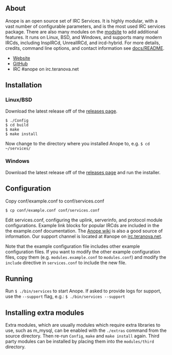 ## About

Anope is an open source set of IRC Services. It is highly modular, with a vast number of configurable parameters, and is the most used IRC services package. There are also many modules on the [modsite](https://modules.anope.org) to add additional features. It runs on Linux, BSD, and Windows, and supports many modern IRCds, including InspIRCd, UnrealIRCd, and ircd-hybrid. For more details, credits, command line options, and contact information see [docs/README](https://github.com/anope/anope/blob/2.0/docs/README).

* [Website](https://anope.org)
* [GitHub](https://github.com/anope)
* IRC \#anope on irc.teranova.net

## Installation

### Linux/BSD
Download the latest release off of the [releases page](https://github.com/anope/anope/releases).


```
$ ./Config
$ cd build
$ make
$ make install
```

Now change to the directory where you installed Anope to, e.g. `$ cd ~/services/`

### Windows
Download the latest release off of the [releases page](https://github.com/anope/anope/releases) and run the installer.


## Configuration

Copy conf/example.conf to conf/services.conf

```
$ cp conf/example.conf conf/services.conf
```

Edit services.conf, configuring the uplink, serverinfo, and protocol module configurations. Example link blocks for popular IRCds are included in the the example.conf documentation. The [Anope wiki](https://wiki.anope.org) is also a good source of information. Our support channel is located at #anope on [irc.teranova.net](ircs://irc.teranova.net/anope).

Note that the example configuration file includes other example configuration files. If you want to modify the other example configuration files, copy them (e.g. `modules.example.conf` to `modules.conf`) and modify the `include` directive in `services.conf` to include the new file.

## Running

Run `$ ./bin/services` to start Anope. If asked to provide logs for support, use the `--support` flag, e.g.: `$ ./bin/services --support`

## Installing extra modules

Extra modules, which are usually modules which require extra libraries to use, such as m\_mysql, can be enabled with the `./extras` command from the source directory. Then re-run `Config`, `make` and `make install` again. Third party modules can be installed by placing them into the `modules/third` directory.
